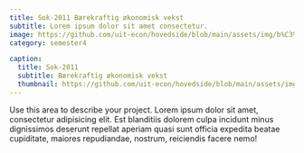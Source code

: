 ```yaml
---
title: Sok-2011 Bærekraftig økonomisk vekst
subtitle: Lorem ipsum dolor sit amet consectetur.
image: https://github.com/uit-econ/hovedside/blob/main/assets/img/b%C3%A6rekraft.jpg?raw=true
category: semester4

caption:
  title: Sok-2011
  subtitle: Bærekraftig økonomisk vekst
  thumbnail: https://github.com/uit-econ/hovedside/blob/main/assets/img/b%C3%A6rekraft.jpg?raw=true
---
```

Use this area to describe your project. Lorem ipsum dolor sit amet, consectetur adipisicing elit. Est blanditiis dolorem culpa incidunt minus dignissimos deserunt repellat aperiam quasi sunt officia expedita beatae cupiditate, maiores repudiandae, nostrum, reiciendis facere nemo!


